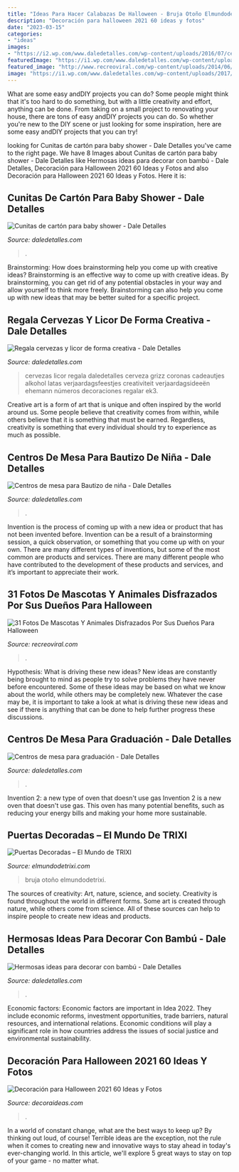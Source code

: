 ```yaml
---
title: "Ideas Para Hacer Calabazas De Halloween - Bruja Otoño Elmundodetrixi"
description: "Decoración para halloween 2021 60 ideas y fotos"
date: "2023-03-15"
categories:
- "ideas"
images:
- "https://i2.wp.com/www.daledetalles.com/wp-content/uploads/2016/07/centro-de-mesa-para-bautizo7-e1469116427942.jpg"
featuredImage: "https://i1.wp.com/www.daledetalles.com/wp-content/uploads/2017/06/graduacion-centros-de-mesa17.jpg"
featured_image: "http://www.recreoviral.com/wp-content/uploads/2014/06/gato-mario.jpg"
image: "https://i1.wp.com/www.daledetalles.com/wp-content/uploads/2017/06/graduacion-centros-de-mesa17.jpg"
---
```



What are some easy andDIY projects you can do?
Some people might think that it's too hard to do something, but with a little creativity and effort, anything can be done. From taking on a small project to renovating your house, there are tons of easy andDIY projects you can do. So whether you're new to the DIY scene or just looking for some inspiration, here are some easy andDIY projects that you can try!

	

		
looking for Cunitas de cartón para baby shower - Dale Detalles you've came to the right page. We have 8 Images about Cunitas de cartón para baby shower - Dale Detalles like Hermosas ideas para decorar con bambú - Dale Detalles, Decoración para Halloween 2021 60 Ideas y Fotos and also Decoración para Halloween 2021 60 Ideas y Fotos. Here it is:
		
    
## Cunitas De Cartón Para Baby Shower - Dale Detalles

<img loading=lazy src="https://i2.wp.com/www.daledetalles.com/wp-content/uploads/2017/03/cunitas-de-carton-para-baby-shower9.jpg?resize=549%2C732" onerror="this.onerror=null;this.src='https://tse3.mm.bing.net/th?id=OIP.gNWOzzDtjoDEvJsbFfvdwAHaJ4&amp;pid=15.1';" alt="Cunitas de cartón para baby shower - Dale Detalles">

_Source: daledetalles.com_

>. 

	

Brainstorming: How does brainstorming help you come up with creative ideas?
Brainstorming is an effective way to come up with creative ideas. By brainstorming, you can get rid of any potential obstacles in your way and allow yourself to think more freely. Brainstorming can also help you come up with new ideas that may be better suited for a specific project.

    
## Regala Cervezas Y Licor De Forma Creativa - Dale Detalles

<img loading=lazy src="https://i2.wp.com/www.daledetalles.com/wp-content/uploads/2017/05/regala-cervezas-y-licor-de-forma-creativa4.jpg?resize=564%2C1061" onerror="this.onerror=null;this.src='https://tse4.mm.bing.net/th?id=OIP.zAzYPM8rtXHrrSV3E3uolAHaN7&amp;pid=15.1';" alt="Regala cervezas y licor de forma creativa - Dale Detalles">

_Source: daledetalles.com_

>cervezas licor regala daledetalles cerveza grizz coronas cadeautjes alkohol latas verjaardagsfeestjes creativiteit verjaardagsideeën ehemann números decoraciones regalar ek3. 

	

Creative art is a form of art that is unique and often inspired by the world around us. Some people believe that creativity comes from within, while others believe that it is something that must be earned. Regardless, creativity is something that every individual should try to experience as much as possible.

    
## Centros De Mesa Para Bautizo De Niña - Dale Detalles

<img loading=lazy src="https://i2.wp.com/www.daledetalles.com/wp-content/uploads/2016/07/centro-de-mesa-para-bautizo7-e1469116427942.jpg" onerror="this.onerror=null;this.src='https://tse3.mm.bing.net/th?id=OIP.AHzmcZ2jJrEALVC6JeZVZAHaJ4&amp;pid=15.1';" alt="Centros de mesa para Bautizo de niña - Dale Detalles">

_Source: daledetalles.com_

>. 

	

Invention is the process of coming up with a new idea or product that has not been invented before. Invention can be a result of a brainstorming session, a quick observation, or something that you come up with on your own. There are many different types of inventions, but some of the most common are products and services. There are many different people who have contributed to the development of these products and services, and it’s important to appreciate their work.

    
## 31 Fotos De Mascotas Y Animales Disfrazados Por Sus Dueños Para Halloween

<img loading=lazy src="http://www.recreoviral.com/wp-content/uploads/2014/06/gato-mario.jpg" onerror="this.onerror=null;this.src='https://tse1.mm.bing.net/th?id=OIP.WJZ8GREkM_tvlYlJVrN5XwHaJ8&amp;pid=15.1';" alt="31 Fotos De Mascotas Y Animales Disfrazados Por Sus Dueños Para Halloween">

_Source: recreoviral.com_

>. 

	

Hypothesis: What is driving these new ideas?
New ideas are constantly being brought to mind as people try to solve problems they have never before encountered. Some of these ideas may be based on what we know about the world, while others may be completely new. Whatever the case may be, it is important to take a look at what is driving these new ideas and see if there is anything that can be done to help further progress these discussions.

    
## Centros De Mesa Para Graduación - Dale Detalles

<img loading=lazy src="https://i1.wp.com/www.daledetalles.com/wp-content/uploads/2017/06/graduacion-centros-de-mesa17.jpg" onerror="this.onerror=null;this.src='https://tse2.mm.bing.net/th?id=OIP.Ahx0FRs0K_ClyeyZ7NHCEAAAAA&amp;pid=15.1';" alt="Centros de mesa para graduación - Dale Detalles">

_Source: daledetalles.com_

>. 

	

Invention 2: a new type of oven that doesn't use gas
Invention 2 is a new oven that doesn't use gas. This oven has many potential benefits, such as reducing your energy bills and making your home more sustainable.

    
## Puertas Decoradas – El Mundo De TRIXI

<img loading=lazy src="http://elmundodetrixi.com/wp-content/uploads/2015/05/DSC_2297.jpg" onerror="this.onerror=null;this.src='https://tse1.mm.bing.net/th?id=OIP.OhMm4H9qs-mjM4ZbhYxbVQHaNK&amp;pid=15.1';" alt="Puertas Decoradas – El Mundo de TRIXI">

_Source: elmundodetrixi.com_

>bruja otoño elmundodetrixi. 

	

The sources of creativity: Art, nature, science, and society.
Creativity is found throughout the world in different forms. Some art is created through nature, while others come from science. All of these sources can help to inspire people to create new ideas and products.

    
## Hermosas Ideas Para Decorar Con Bambú - Dale Detalles

<img loading=lazy src="https://www.daledetalles.com/wp-content/uploads/2017/01/decoracion-con-bambu2.jpg" onerror="this.onerror=null;this.src='https://tse4.mm.bing.net/th?id=OIP.HaQGnU9GPSsWytQAznTAugHaLH&amp;pid=15.1';" alt="Hermosas ideas para decorar con bambú - Dale Detalles">

_Source: daledetalles.com_

>. 

	

Economic factors:
Economic factors are important in Idea 2022. They include economic reforms, investment opportunities, trade barriers, natural resources, and international relations. Economic conditions will play a significant role in how countries address the issues of social justice and environmental sustainability.

    
## Decoración Para Halloween 2021 60 Ideas Y Fotos

<img loading=lazy src="https://decoraideas.com/wp-content/uploads/2017/07/43.jpg" onerror="this.onerror=null;this.src='https://tse3.mm.bing.net/th?id=OIP.CbpGO10KoBsmsDKmvpbUZAHaKL&amp;pid=15.1';" alt="Decoración para Halloween 2021 60 Ideas y Fotos">

_Source: decoraideas.com_

>. 

	

In a world of constant change, what are the best ways to keep up? By thinking out loud, of course! Terrible ideas are the exception, not the rule when it comes to creating new and innovative ways to stay ahead in today's ever-changing world. In this article, we'll explore 5 great ways to stay on top of your game - no matter what.

